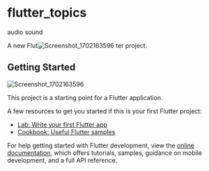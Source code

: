 # flutter_topics
audio sound 

A new Flut![Screenshot_1702163596](https://github.com/eman55555/Flutter_Topics/assets/45310369/6c7c22ba-f5f6-47d9-bb84-418be1ea0e06)
ter project.

## Getting Started
![Screenshot_1702163596](https://github.com/eman55555/Flutter_Topics/assets/45310369/105ce3fd-c8d5-49f8-b194-9ebcea64254c)

This project is a starting point for a Flutter application.

A few resources to get you started if this is your first Flutter project:

- [Lab: Write your first Flutter app](https://docs.flutter.dev/get-started/codelab)
- [Cookbook: Useful Flutter samples](https://docs.flutter.dev/cookbook)

For help getting started with Flutter development, view the
[online documentation](https://docs.flutter.dev/), which offers tutorials,
samples, guidance on mobile development, and a full API reference.
